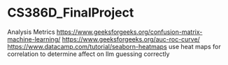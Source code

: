 # CS386D_FinalProject

Analysis Metrics
https://www.geeksforgeeks.org/confusion-matrix-machine-learning/
https://www.geeksforgeeks.org/auc-roc-curve/
https://www.datacamp.com/tutorial/seaborn-heatmaps
use heat maps for correlation to determine affect on llm guessing correctly
